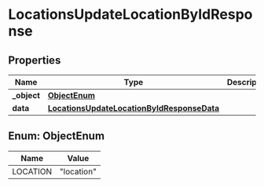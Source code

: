 

# LocationsUpdateLocationByIdResponse


## Properties

| Name | Type | Description | Notes |
|------------ | ------------- | ------------- | -------------|
|**_object** | [**ObjectEnum**](#ObjectEnum) |  |  |
|**data** | [**LocationsUpdateLocationByIdResponseData**](LocationsUpdateLocationByIdResponseData.md) |  |  |



## Enum: ObjectEnum

| Name | Value |
|---- | -----|
| LOCATION | &quot;location&quot; |



